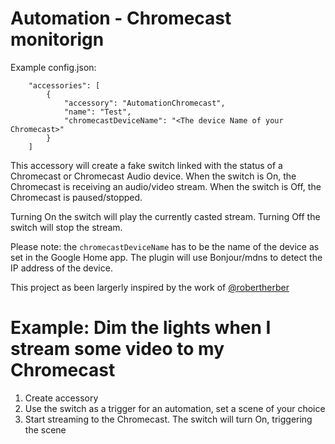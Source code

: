 # Automation - Chromecast monitorign

Example config.json:

```
    "accessories": [
        {
            "accessory": "AutomationChromecast",
            "name": "Test",
            "chromecastDeviceName": "<The device Name of your Chromecast>"
        }  
    ]

```

This accessory will create a fake switch linked with the status of a Chromecast or Chromecast Audio device. When the switch is On, the Chromecast is receiving an audio/video stream. When the switch is Off, the Chromecast is paused/stopped.

Turning On the switch will play the currently casted stream. Turning Off the switch will stop the stream.

Please note: the `chromecastDeviceName` has to be the name of the device as set in the Google Home app. The plugin will use Bonjour/mdns to detect the IP address of the device.

This project as been largerly inspired by the work of [@robertherber](https://bitbucket.org/robertherber/homebridge-chromecast/src)

# Example: Dim the lights when I stream some video to my Chromecast
1. Create accessory
2. Use the switch as a trigger for an automation, set a scene of your choice
3. Start streaming to the Chromecast. The switch will turn On, triggering the scene